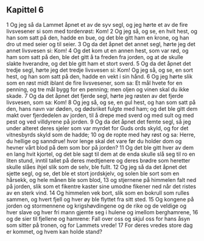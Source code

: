 ## Kapittel 6

1 Og jeg så da Lammet åpnet et av de syv segl, og jeg hørte et av de fire livsvesener si som med tordenrøst: Kom!
2 Og jeg så, og se, en hvit hest, og han som satt på den, hadde en bue, og det ble gitt ham en krone, og han dro ut med seier og til seier.
3 Og da det åpnet det annet segl, hørte jeg det annet livsvesen si: Kom!
4 Og det kom ut en annen hest, som var rød, og ham som satt på den, ble det gitt å ta freden fra jorden, og at de skulle slakte hverandre, og det ble gitt ham et stort sverd.
5 Og da det åpnet det tredje segl, hørte jeg det tredje livsvesen si: Kom! Og jeg så, og se, en sort hest, og han som satt på den, hadde en vekt i sin hånd.
6 Og jeg hørte slik som en røst midt iblant de fire livsvesener, som sa: Et mål hvete for en penning, og tre mål bygg for en penning; men oljen og vinen skal du ikke skade.
7 Og da det åpnet det fjerde segl, hørte jeg røsten av det fjerde livsvesen, som sa: Kom!
8 Og jeg så, og se, en gul hest, og han som satt på den, hans navn var døden, og dødsriket fulgte med ham; og det ble gitt dem makt over fjerdedelen av jorden, til å drepe med sverd og med sult og med pest og ved villdyrene på jorden.
9 Og da det åpnet det femte segl, så jeg under alteret deres sjeler som var myrdet for Guds ords skyld, og for det vitnesbyrds skyld som de hadde;
10 og de ropte med høy røst og sa: Herre, du hellige og sanndrue! hvor lenge skal det vare før du holder dom og hevner vårt blod på dem som bor på jorden?
11 Og det ble gitt hver av dem en lang hvit kjortel, og det ble sagt til dem at de enda skulle slå seg til ro en liten stund, inntil tallet på deres medtjenere og deres brødre som heretter skulle slåes ihjel slik som de selv, ble fullt.
12 Og jeg så da det åpnet det sjette segl, og se, det ble et stort jordskjelv, og solen ble sort som en hårsekk, og hele månen ble som blod,
13 og stjernene på himmelen falt ned på jorden, slik som et fikentre kaster sine umodne fikener ned når det ristes av en sterk vind.
14 Og himmelen vek bort, slik som en bokrull som rulles sammen, og hvert fjell og hver øy ble flyttet fra sitt sted.
15 Og kongene på jorden og stormennene og krigshøvdingene og de rike og de veldige og hver slave og hver fri mann gjemte seg i hulene og imellom berghamrene,
16 og de sier til fjellene og hamrene: Fall over oss og skjul oss for hans åsyn som sitter på tronen, og for Lammets vrede!
17 For deres vredes store dag er kommet, og hvem kan holde stand?

